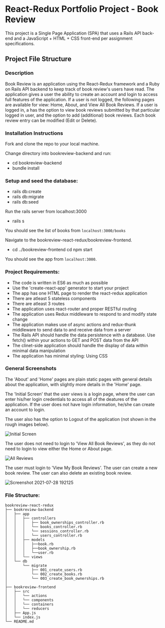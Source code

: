 # React-Redux Portfolio Project - Book Review
This project is a Single Page Application (SPA) that uses a Rails API back-end and a JavaScript + HTML + CSS front-end per assignment specifications.

## Project File Structure

### Description
Book Review is an application using the React-Redux framework and a Ruby on Rails API backend to keep track of book review's users have read. The application gives a user the ability to create an account and login to access full features of the application. If a user is not logged, the following pages are available for view: Home, About, and View All Book Reviews. If a user is logged in, a has the option to view book reviews submitted by that particular logged in user, and the option to add (additional) book reviews. Each book review entry can be modified (Edit or Delete). 

### Installation Instructions
Fork and clone the repo to your local machine.

Change directory into bookreview-backend and run:
* cd bookreview-backend
* bundle install

### Setup and seed the database:
* rails db:create
* rails db:migrate
* rails db:seed

Run the rails server from localhost:3000
* rails s

You should see the list of books from `localhost:3000/books`

Navigate to the bookreview-react-redux/bookreview-frontend.
* cd ../bookreview-frontend
cd npm start

You should see the app from `localhost:3000`.

### Project Requirements:
* The code is written in ES6 as much as possible
* Use the 'create-react-app' generator to start your project
* The app has one HTML page to render the react-redux application
* There are atleast 5 stateless components
* There are atleast 3 routes
* The application uses react-router and proper RESTful routing
* The application uses Redux middleware to respond to and modify state change
* The application makes use of async actions and redux-thunk middleware to send data to and receive data from a server
* The Rails API should handle the data persistence with a database. Use fetch() within your actions to GET and POST data from the API 
* The clinet-side application should handle the display of data within minimal data manipulation
* The application has minimal styling: Using CSS

### General Screenshots

The 'About' and 'Home' pages are plain static pages with general details about the application, with slightly more details in the 'Home' page. 

The 'Initial Screen' that the user views is a login page, where the user can enter his/her login credentials to access all of the deatures of the application. If the user does not have login information, he/she can create an account to login.

The user also has the option to Logout of the application (not shown in the rough images below).

![Initial Screen](https://user-images.githubusercontent.com/20411568/127408711-8a770662-7477-4f93-9ad6-f36509090773.png)

The user does not need to login to 'View All Book Reviews', as they do not need to login to view either the Home or About page.

![All Reviews](https://user-images.githubusercontent.com/20411568/127408721-75b743e6-8445-48bb-92d1-6a21e3f54713.png)

The user must login to 'View My Book Reviews'. The user can create a new book review. The user can also delete an existing book review.

![Screenshot 2021-07-28 192125](https://user-images.githubusercontent.com/20411568/127408718-55729c3d-ee77-4206-8877-04f9b78861d9.png)




### File Structure:
```
bookreview-react-redux
├── bookreview-backend
│   ├── app
│   │   ├── controllers
│   │   │   ├── book_ownerships_controller.rb
│   │   │   └── books_controller.rb
│   │   │   └── sessions_controller.rb
│   │   │   └── users_controller.rb
│   │   ├── models
│   │   │   ├──book.rb
│   │   │   ├──book_ownership.rb
│   │   │   └──user.rb
│   │   └── views
│   └── db
│       └── migrate 
│           ├── 001_create_users.rb
│           └── 002_create_books.rb
│           └── 003_create_book_ownerships.rb
│
├── bookreview-frontend
│   ├── src
│   │   └── actions
│   │   └── components
│   │   └── containers
│   │   └── reducers
│   ├── App.js  
│   └── index.js
└── README.md
